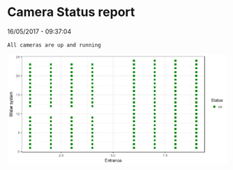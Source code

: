 Camera Status report
================
16/05/2017 - 09:37:04

    All cameras are up and running

![](camreport_files/figure-markdown_github/unnamed-chunk-2-1.png)

